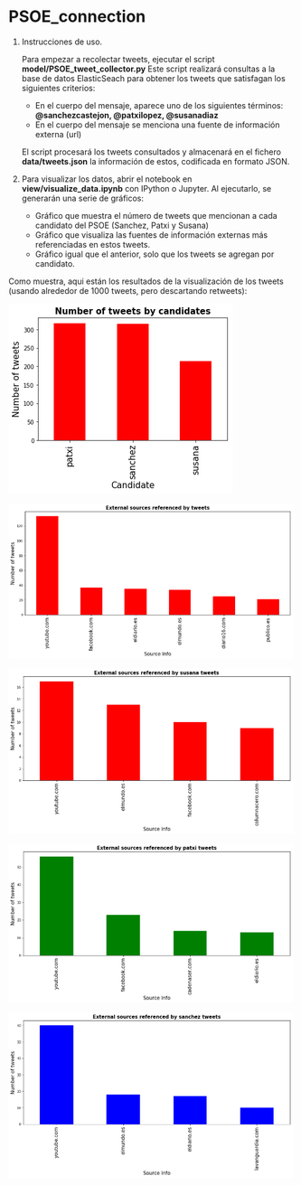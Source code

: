 # PSOE_connection

1. Instrucciones de uso.

    Para empezar a recolectar tweets, ejecutar el script **model/PSOE_tweet_collector.py**
    Este script realizará consultas a la base de datos ElasticSeach para obtener los tweets que satisfagan los siguientes
    criterios:
    - En el cuerpo del mensaje, aparece uno de los siguientes términos: **@sanchezcastejon, @patxilopez, @susanadiaz**
    - En el cuerpo del mensaje se menciona una fuente de información externa (url)

    El script procesará los tweets consultados y almacenará en el fichero **data/tweets.json** la información de estos, codificada en formato
    JSON.


2. Para visualizar los datos, abrir el notebook en **view/visualize_data.ipynb** con IPython o Jupyter.
  Al ejecutarlo, se generarán una serie de gráficos:
    - Gráfico que muestra el número de tweets que mencionan a cada candidato del PSOE (Sanchez, Patxi y Susana)
    - Gráfico que visualiza las fuentes de información externas más referenciadas en estos tweets.
    - Gráfico igual que el anterior, solo que los tweets se agregan por candidato.




Como muestra,  aqui están los resultados de la visualización de los tweets (usando alrededor de 1000 tweets, pero descartando retweets):


![Alt text](/images/grafico1.png?raw=true "Optional Title")


![Alt text](/images/grafico2.png?raw=true "Optional Title")


![Alt text](/images/grafico3.png?raw=true "Optional Title")


![Alt text](/images/grafico4.png?raw=true "Optional Title")



![Alt text](/images/grafico5.png?raw=true "Optional Title")
